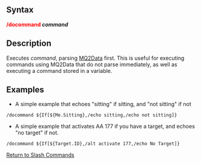 ## Syntax

**<span style="color:red">/docommand</span> *command***

## Description

Executes *command*, parsing [MQ2Data](../documentation/mq2data.md) first. This is useful for executing commands using MQ2Data
that do not parse immediately, as well as executing a command stored in a variable.

## Examples

-   A simple example that echoes "sitting" if sitting, and "not sitting" if not

<!-- -->

    /docommand ${If[${Me.Sitting},/echo sitting,/echo not sitting]}

-   A simple example that activates AA 177 if you have a target, and echoes "no target" if not.

<!-- -->

    /docommand ${If[${Target.ID},/alt activate 177,/echo No Target]}

[Return to Slash Commands](slash-commands.md)


